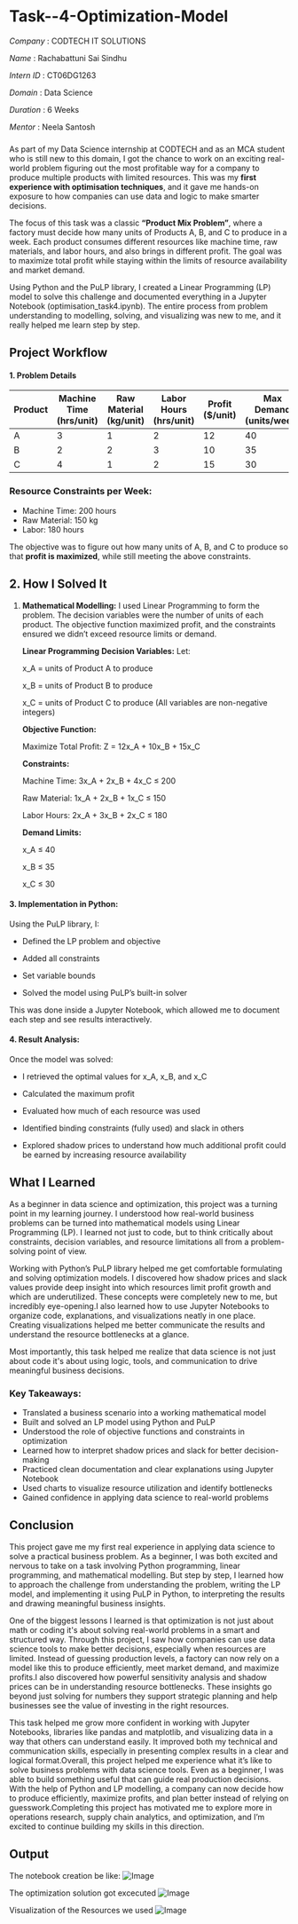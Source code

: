 # Task--4-Optimization-Model

*Company*   : CODTECH IT SOLUTIONS

*Name*      : Rachabattuni Sai Sindhu

*Intern ID* : CT06DG1263

*Domain*    : Data Science

*Duration*  : 6 Weeks

*Mentor*    : Neela Santosh

###

As part of my Data Science internship at CODTECH and as an MCA student who is still new to this domain, I got the chance to work on an exciting real-world problem figuring out the most profitable way for a company to produce multiple products with limited resources. This was my **first experience with optimisation techniques**, and it gave me hands-on exposure to how companies can use data and logic to make smarter decisions.

The focus of this task was a classic **“Product Mix Problem”**, where a factory must decide how many units of Products A, B, and C to produce in a week. Each product consumes different resources like machine time, raw materials, and labor hours, and also brings in different profit. The goal was to maximize total profit while staying within the limits of resource availability and market demand.

Using Python and the PuLP library, I created a Linear Programming (LP) model to solve this challenge and documented everything in a Jupyter Notebook (optimisation_task4.ipynb). The entire process from problem understanding to modelling, solving, and visualizing was new to me, and it really helped me learn step by step.

## Project Workflow
#### 1. Problem Details

| Product | Machine Time (hrs/unit) | Raw Material (kg/unit) | Labor Hours (hrs/unit) | Profit (\$/unit) | Max Demand (units/week) |
| ------- | ----------------------- | ---------------------- | ---------------------- | ---------------- | ----------------------- |
| A       | 3                       | 1                      | 2                      | 12               | 40                      |
| B       | 2                       | 2                      | 3                      | 10               | 35                      |
| C       | 4                       | 1                      | 2                      | 15               | 30                      |

### Resource Constraints per Week:

* Machine Time: 200 hours
* Raw Material: 150 kg
* Labor: 180 hours

The objective was to figure out how many units of A, B, and C to produce so that **profit is maximized**, while still meeting the above constraints.


## 2. How I Solved It

1. **Mathematical Modelling:**
   I used Linear Programming to form the problem. The decision variables were the number of units of each product. The objective function maximized profit, and the constraints ensured we didn’t exceed resource limits or demand.

     **Linear Programming**
     **Decision Variables:**
     Let:
   
     x_A = units of Product A to produce

     x_B = units of Product B to produce

     x_C = units of Product C to produce
     (All variables are non-negative integers)

     **Objective Function:**
   
     Maximize Total Profit:
     Z = 12x_A + 10x_B + 15x_C

     **Constraints:**
   
     Machine Time: 3x_A + 2x_B + 4x_C ≤ 200

     Raw Material: 1x_A + 2x_B + 1x_C ≤ 150

     Labor Hours: 2x_A + 3x_B + 2x_C ≤ 180

     **Demand Limits:**
   
     x_A ≤ 40

     x_B ≤ 35

     x_C ≤ 30

#### 3. **Implementation in Python:**

Using the PuLP library, I:

* Defined the LP problem and objective

* Added all constraints

* Set variable bounds

* Solved the model using PuLP’s built-in solver

This was done inside a Jupyter Notebook, which allowed me to document each step and see results interactively.


#### 4. **Result Analysis:**
Once the model was solved:

* I retrieved the optimal values for x_A, x_B, and x_C

* Calculated the maximum profit

* Evaluated how much of each resource was used

* Identified binding constraints (fully used) and slack in others

* Explored shadow prices to understand how much additional profit could be earned by increasing resource availability

## **What I Learned**

As a beginner in data science and optimization, this project was a turning point in my learning journey. I understood how real-world business problems can be turned into mathematical models using Linear Programming (LP). I learned not just to code, but to think critically about constraints, decision variables, and resource limitations all from a problem-solving point of view.

Working with Python’s PuLP library helped me get comfortable formulating and solving optimization models. I discovered how shadow prices and slack values provide deep insight into which resources limit profit growth and which are underutilized. These concepts were completely new to me, but incredibly eye-opening.I also learned how to use Jupyter Notebooks to organize code, explanations, and visualizations neatly in one place. Creating visualizations helped me better communicate the results and understand the resource bottlenecks at a glance.

Most importantly, this task helped me realize that data science is not just about code it's about using logic, tools, and communication to drive meaningful business decisions.

### Key Takeaways:
* Translated a business scenario into a working mathematical model
* Built and solved an LP model using Python and PuLP
* Understood the role of objective functions and constraints in optimization
* Learned how to interpret shadow prices and slack for better decision-making
* Practiced clean documentation and clear explanations using Jupyter Notebook
* Used charts to visualize resource utilization and identify bottlenecks
* Gained confidence in applying data science to real-world problems


## Conclusion

This project gave me my first real experience in applying data science to solve a practical business problem. As a beginner, I was both excited and nervous to take on a task involving Python programming, linear programming, and mathematical modelling. But step by step, I learned how to approach the challenge from understanding the problem, writing the LP model, and implementing it using PuLP in Python, to interpreting the results and drawing meaningful business insights.

One of the biggest lessons I learned is that optimization is not just about math or coding it's about solving real-world problems in a smart and structured way. Through this project, I saw how companies can use data science tools to make better decisions, especially when resources are limited. Instead of guessing production levels, a factory can now rely on a model like this to produce efficiently, meet market demand, and maximize profits.I also discovered how powerful sensitivity analysis and shadow prices can be in understanding resource bottlenecks. These insights go beyond just solving for numbers they support strategic planning and help businesses see the value of investing in the right resources.

This task helped me grow more confident in working with Jupyter Notebooks, libraries like pandas and matplotlib, and visualizing data in a way that others can understand easily. It improved both my technical and communication skills, especially in presenting complex results in a clear and logical format.Overall, this project helped me experience what it’s like to solve business problems with data science tools. Even as a beginner, I was able to build something useful that can guide real production decisions. With the help of Python and LP modelling, a company can now decide how to produce efficiently, maximize profits, and plan better instead of relying on guesswork.Completing this project has motivated me to explore more in operations research, supply chain analytics, and optimization, and I’m excited to continue building my skills in this direction.

## Output
The notebook creation be like:
![Image](https://github.com/user-attachments/assets/67bd0b55-2645-49f4-abe0-298ec2a98fbe)

The optimization solution got excecuted
![Image](https://github.com/user-attachments/assets/e384a54e-4827-47f7-b068-b032346becab)

Visualization of the Resources we used
![Image](https://github.com/user-attachments/assets/154b4b83-3f87-49ca-a425-2e9666634df8)

